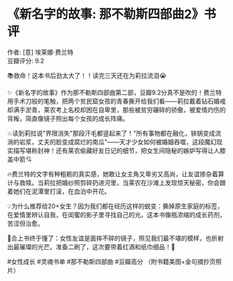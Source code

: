 # 《新名字的故事: 那不勒斯四部曲2》书评

作者: [意] 埃莱娜·费兰特  
豆瓣评分: 9.2  



📚救命！这本书后劲太大了！！读完三天还在为莉拉流泪😭

✨《新名字的故事》作为那不勒斯四部曲第二部，豆瓣9.2分真不是吹的！费兰特用手术刀般的笔触，把两个贫民窟女孩的青春撕开给我们看——莉拉戴着钻石婚戒却满手淤青，莱农考上名校却困在自卑里，那些被贫穷碾碎的骄傲，被爱情灼伤的背叛，简直像镜子照出每个女孩的成长阵痛。

💥读到莉拉说"界限消失"那段汗毛都竖起来了！"所有事物都在融化，铁锅变成流淌的岩浆，丈夫的脸变成腐烂的南瓜"——天才少女如何被婚姻吞噬，这段魔幻现实描写堪称封神！还有莱农偷藏好友日记的细节，把女生间隐秘的嫉妒写得让人膝盖中箭💘

🔥费兰特的文字有种粗粝的真实感，她敢让女主角又卑劣又高尚，让友谊掺杂着算计与救赎。当莉拉把婚纱照剪碎扔进河里，当莱农在沙滩上发现惊天秘密，你会跟着她们在泥潭里打滚，在血泊中开花。

💡为什么推荐给20+女生？因为我们都在经历这样的蜕变：撕掉原生家庭的标签，在爱情里辨认自我，在闺蜜的影子里寻找自己的光。这本书像瓶浓缩的成长药剂，苦涩但治愈。

🌸合上书终于懂了：女性友谊是面摔不碎的镜子，照见我们最不堪的模样，也折射出最璀璨的光芒。准备二刷了，这次要带着红酒和纸巾细品！🍷

#女性成长 #灵魂书单 #那不勒斯四部曲 #豆瓣高分
（附书籍美图+金句摘抄页照片）
